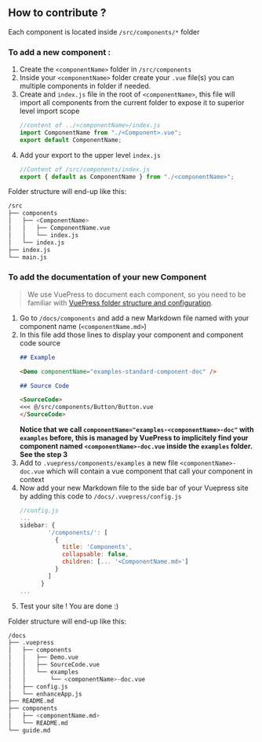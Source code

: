 ## How to contribute ?

Each component is located inside `/src/components/*` folder

### To add a new component : 

1. Create the `<componentName>` folder in `/src/components`
2. Inside your `<componentName>` folder create your `.vue` file(s) you can multiple components in folder if needed.
3. Create and `index.js` file in the root of `<componentName>`, this file will import all components from the current folder to expose it to superior level import scope
    ```js
    //content of ../<componentName>/index.js
    import ComponentName from "./<Component>.vue";
    export default ComponentName;
    ```
4. Add your export to the upper level `index.js` 
    ```js
    //Content of /src/components/index.js
    export { default as ComponentName } from "./<componentName>";

Folder structure will end-up like this:
```sh
/src
├── components
│   ├── <ComponentName>
│   │   ├── ComponentName.vue
│   │   └── index.js
│   └── index.js
├── index.js
└── main.js
```


### To add the documentation of your new Component 

> We use VuePress to document each component, so you need to be familiar with [VuePress folder structure and configuration](https://vuepress.vuejs.org/guide/directory-structure.html#default-page-routing).

1. Go to `/docs/components` and add a new Markdown file named with your component name (`<componentName.md>`)
2. In this file add those lines to display your component and component code source
    ```markdown
    ## Example

    <Demo componentName="examples-standard-component-doc" />

    ## Source Code

    <SourceCode>
    <<< @/src/components/Button/Button.vue
    </SourceCode>
    ```
    **Notice that we call `componentName="examples-<componentName>-doc"` with `examples` before, this is managed by VuePress to implicitely find your component named `<componentName>-doc.vue` inside the `examples` folder. See the step 3**
3. Add to `.vuepress/components/examples` a new file `<componentName>-doc.vue` which will contain a vue component that call your component in context
4. Now add your new Markdown file to the side bar of your Vuepress site by adding this code to `/docs/.vuepress/config.js`
    ```js
    //config.js
    ...
    sidebar: {
            '/components/': [
              {
                title: 'Components',
                collapsable: false,
                children: [... '<ComponentName.md>']
              }
            ]
          }
    ...
    ```
5. Test your site ! You are done :)


Folder structure will end-up like this:
```sh
/docs
├── .vuepress
│   ├── components
│   │   ├── Demo.vue
│   │   ├── SourceCode.vue
│   │   └── examples
│   │       └── <componentName>-doc.vue
│   ├── config.js
│   └── enhanceApp.js
├── README.md
├── components
│   ├── <componentName.md>
│   └── README.md
└── guide.md
```